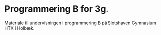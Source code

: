 # Programmering B for 3g.
Materiale til undervisningen i programmering B på Slotshaven Gymnasium HTX i Holbæk.
